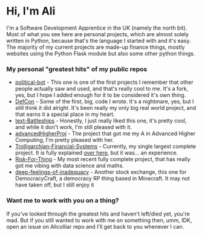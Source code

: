 # Hi, I'm Ali

I'm a Software Development Apprentice in the UK (namely the north bit). Most of what you see here are personal projects, which are almost solely written in Python, because that's the language I started with and it's easy. The majority of my current projects are made-up finance things, mostly websites using the Python Flask module but also some other python things.

### My personal "greatest hits" of my public repos
- [political-bot](https://github.com/Alicolliar/political-bot) - This one is one of the first projects I remember that other people actually saw and used, and that's really cool to me. It's a fork, yes, but I hope I added enough for it to be considered it's own thing.
- [DefCon](https://github.com/Alicolliar/DefCon) - Some of the first, big, code I wrote. It's a nightmare, yes, but I still think it did alright. It's been really my only big real world project, and that earns it a special place in my heart.
- [text-Battleships](https://github.com/Alicolliar/text-Battleships) - Honestly, I just really liked this one, it's pretty cool, and while it don't work, I'm still pleased with it.
- [advancedHigherProj](https://github.com/Alicolliar/advancedHigherProj) - The project that got me my A in Advanced Higher Computing, I'm pretty pleased with her.
- [Trolligarchian-Financial-Systems](https://github.com/Alicolliar/Trolligarchian-Financial-Systems) - Currently, my single largest complete project. It is fully explained [over here](https://docs.google.com/document/d/1SL6t8Y1GYr_gR_KVtozvuWSTph0yeuYzRQXMKdAHktE/edit?usp=sharing), but it was... an experience.
- [Risk-For-Thing](https://github.com/Alicolliar/Risk-For-Thing) - My most recent fully complete project, that has really got me vibing with data science and maths.
- [deep-feelings-of-inadequacy](https://github.com/Alicolliar/political-bot/deep-feelings-of-inadequacy) - Another stock exchange, this one for DemocracyCraft, a democracy RP thing based in Minecraft. It may not have taken off, but I still enjoy it

### Want me to work with you on a thing?
If you've looked through the greatest hits and haven't left/died yet, you're mad. But if you still wanted to work with me on something then, umm, IDK, open an issue on Alicolliar repo and I'll get back to you whenever I can.

